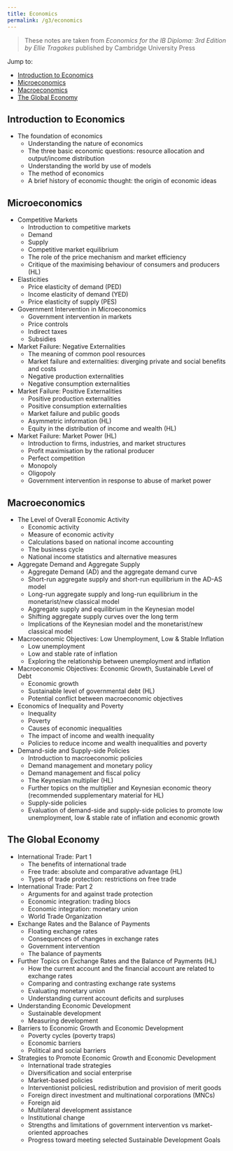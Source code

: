 ```yaml
---
title: Economics
permalink: /g3/economics
---
```


> These notes are taken from *Economics for the IB Diploma: 3rd Edition by Ellie Tragakes* published by Cambridge University Press

Jump to:
- [Introduction to Economics](#introduction-to-economics)
- [Microeconomics](#microeconomics)
- [Macroeconomics](#macroeconomics)
- [The Global Economy](#the-global-economy)

## Introduction to Economics
- The foundation of economics
  - Understanding the nature of economics
  - The three basic economic questions: resource allocation and output/income distribution
  - Understanding the world by use of models
  - The method of economics
  - A brief history of economic thought: the origin of economic ideas

## Microeconomics
- Competitive Markets
  - Introduction to competitive markets
  - Demand
  - Supply
  - Competitive market equilibrium
  - The role of the price mechanism and market efficiency
  - Critique of the maximising behaviour of consumers and producers (HL)
- Elasticities
  - Price elasticity of demand (PED)
  - Income elasticity of demand (YED)
  - Price elasticity of supply (PES) 
- Government Intervention in Microeconomics
  - Government intervention in markets
  - Price controls
  - Indirect taxes
  - Subsidies
- Market Failure: Negative Externalities
  - The meaning of common pool resources
  - Market failure and externalities: diverging private and social benefits and costs
  - Negative production externalities
  - Negative consumption externalities
- Market Failure: Positive Externalities
  - Positive production externalities
  - Positive consumption externalities
  - Market failure and public goods
  - Asymmetric information (HL)
  - Equity in the distribution of income and wealth (HL)
- Market Failure: Market Power (HL)
  - Introduction to firms, industries, and market structures
  - Profit maximisation by the rational producer
  - Perfect competition
  - Monopoly
  - Oligopoly
  - Government intervention in response to abuse of market power

## Macroeconomics
- The Level of Overall Economic Activity
  - Economic activity
  - Measure of economic activity
  - Calculations based on national income accounting
  - The business cycle
  - National income statistics and alternative measures
- Aggregate Demand and Aggregate Supply
  - Aggregate Demand (AD) and the aggregate demand curve
  - Short-run aggregate supply and short-run equilibrium in the AD-AS model
  - Long-run aggregate supply and long-run equilibrium in the monetarist/new classical model
  - Aggregate supply and equilibrium in the Keynesian model
  - Shifting aggregate supply curves over the long term
  - Implications of the Keynesian model and the monetarist/new classical model
- Macroeconomic Objectives: Low Unemployment, Low & Stable Inflation
  - Low unemployment
  - Low and stable rate of inflation
  - Exploring the relationship between unemployment and inflation
- Macroeconomic Objectives: Economic Growth, Sustainable Level of Debt
  - Economic growth
  - Sustainable level of governmental debt (HL)
  - Potential conflict between macroeconomic objectives
- Economics of Inequality and Poverty
  - Inequality
  - Poverty
  - Causes of economic inequalities
  - The impact of income and wealth inequality
  - Policies to reduce income and wealth inequalities and poverty
- Demand-side and Supply-side Policies
  - Introduction to macroeconomic policies
  - Demand management and monetary policy
  - Demand management and fiscal policy
  - The Keynesian multiplier (HL)
  - Further topics on the multiplier and Keynesian economic theory (recommended supplementary material for HL)
  - Supply-side policies
  - Evaluation of demand-side and supply-side policies to promote low unemployment, low & stable rate of inflation and economic growth

## The Global Economy
- International Trade: Part 1
  - The benefits of international trade
  - Free trade: absolute and comparative advantage (HL)
  - Types of trade protection: restrictions on free trade
- International Trade: Part 2
  - Arguments for and against trade protection
  - Economic integration: trading blocs
  - Economic integration: monetary union
  - World Trade Organization
- Exchange Rates and the Balance of Payments
  - Floating exchange rates
  - Consequences of changes in exchange rates
  - Government intervention
  - The balance of payments
- Further Topics on Exchange Rates and the Balance of Payments (HL)
  - How the current account and the financial account are related to exchange rates
  - Comparing and contrasting exchange rate systems
  - Evaluating monetary union
  - Understanding current account deficits and surpluses
- Understanding Economic Development
  - Sustainable development
  - Measuring development
- Barriers to Economic Growth and Economic Development
  - Poverty cycles (poverty traps)
  - Economic barriers
  - Political and social barriers
- Strategies to Promote Economic Growth and Economic Development
  - International trade strategies
  - Diversification and social enterprise
  - Market-based policies
  - Interventionist policiesL redistribution and provision of merit goods
  - Foreign direct investment and multinational corporations (MNCs)
  - Foreign aid
  - Multilateral development assistance
  - Institutional change
  - Strengths and limitations of government intervention vs market-oriented approaches
  - Progress toward meeting selected Sustainable Development Goals